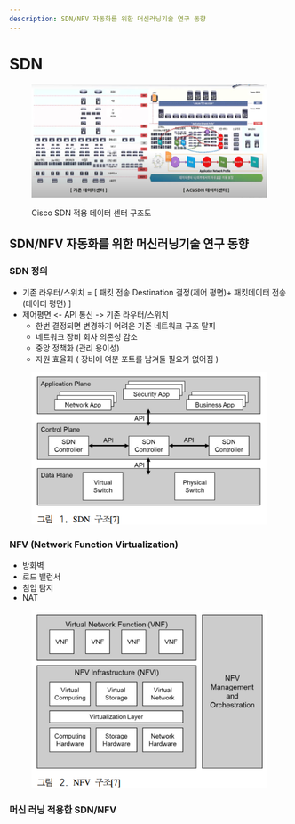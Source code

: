 ```yaml
---
description: SDN/NFV 자동화를 위한 머신러닝기술 연구 동향
---
```


# SDN

<figure><img src="../../../.gitbook/assets/image (61).png" alt=""><figcaption><p>Cisco SDN 적용 데이터 센터 구조도</p></figcaption></figure>

## SDN/NFV 자동화를 위한 머신러닝기술 연구 동향

### SDN 정의

* 기존 라우터/스위치 = \[ 패킷 전송 Destination 결정(제어 평면)+ 패킷데이터 전송(데이터 평면)  ]
* 제어평면 <-  API 통신 -> 기존 라우터/스위치&#x20;
  * 한번 결정되면 변경하기 어려운 기존 네트워크 구조 탈피
  * 네트워크 장비 회사 의존성 감소
  * 중앙 정책화 (관리 용이성)
  * 자원 효율화 ( 장비에   여분 포트를 남겨둘 필요가 없어짐 )

<figure><img src="../../../.gitbook/assets/image (63).png" alt=""><figcaption></figcaption></figure>

### NFV (Network Function Virtualization)

* 방화벽
* 로드 밸런서
* 침입 탐지
* NAT

<figure><img src="../../../.gitbook/assets/image (64).png" alt=""><figcaption></figcaption></figure>

### 머신 러닝 적용한 SDN/NFV

